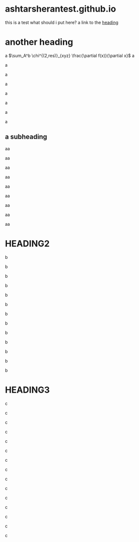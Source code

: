 # ashtarsherantest.github.io
this is a test
what should i put here?
a link to the [heading](#heading3)

# another heading
a
$\sum_A^b \chi^{(2,res)}_{xyz} \frac{\partial f(x)}{\partial x}$
a

a

a

a

a

a

a

a

## a subheading
aa

aa

aa

aa

aa

aa

aa

aa

aa

# HEADING2

b

b

b

b

b

b

b

b

b

b

b

b

b

# HEADING3
c

c

c

c

c

c

c

c

c

c

c

c

c

c

c
